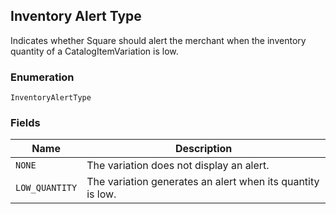 ## Inventory Alert Type

Indicates whether Square should alert the merchant when the inventory quantity of a CatalogItemVariation is low.

### Enumeration

`InventoryAlertType`

### Fields

| Name | Description |
|  --- | --- |
| `NONE` | The variation does not display an alert. |
| `LOW_QUANTITY` | The variation generates an alert when its quantity is low. |

